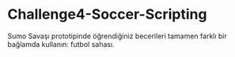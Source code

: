 # Challenge4-Soccer-Scripting
Sumo Savaşı prototipinde öğrendiğiniz becerileri tamamen farklı bir bağlamda kullanın: futbol sahası.
